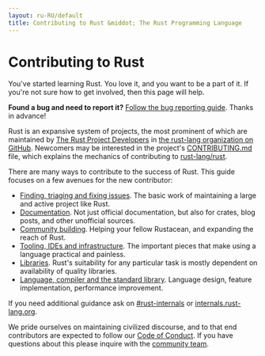 ```yaml
---
layout: ru-RU/default
title: Contributing to Rust &middot; The Rust Programming Language
---
```


# Contributing to Rust

You've started learning Rust. You love it, and you want to be a part
of it. If you're not sure how to get involved, then this page
will help.

**Found a bug and need to report it?** [Follow the bug reporting
guide][bugs]. Thanks in advance!

Rust is an expansive system of projects, the most prominent of which
are maintained by [The Rust Project Developers][devs] in [the
rust-lang organization on GitHub][rust-lang]. Newcomers may be
interested in the project's [CONTRIBUTING.md] file, which explains the
mechanics of contributing to [rust-lang/rust].

There are many ways to contribute to the success of Rust.
This guide focuses on a few avenues for the new contributor:

* [Finding, triaging and fixing issues](contribute-bugs.html). The
  basic work of maintaining a large and active project like Rust.
* [Documentation](contribute-docs.html). Not just official
  documentation, but also for crates, blog posts, and other unofficial
  sources.
* [Community building](contribute-community.html). Helping your fellow
  Rustacean, and expanding the reach of Rust.
* [Tooling, IDEs and infrastructure](contribute-tools.html). The
  important pieces that make using a language practical and painless.
* [Libraries](contribute-libs.html). Rust's suitability for any
  particular task is mostly dependent on availability of quality
  libraries.
* [Language, compiler and the standard
  library](contribute-compiler.html). Language design, feature
  implementation, performance improvement.

If you need additional guidance ask on [#rust-internals] or
[internals.rust-lang.org].

We pride ourselves on maintaining civilized discourse, and to that end
contributors are expected to follow our [Code of Conduct][coc]. If you
have questions about this please inquire with the [community team].

<!--
TODO: Write a guide to rust processes and governance to link from here
TODO: List of active initiatives
TODO: Write guide to advertising Rust projects to link from
libs / community building
-->

[#rust-internals]: https://client00.chat.mibbit.com/?server=irc.mozilla.org&channel=%23rust-internals
[CONTRIBUTING.md]: https://github.com/rust-lang/rust/blob/master/CONTRIBUTING.md
[bugs]: https://github.com/rust-lang/rust/blob/master/CONTRIBUTING.md#bug-reports
[coc]: https://www.rust-lang.org/conduct.html
[community team]: https://www.rust-lang.org/team.html#Community
[dev_proc]: community.html#rust-development
[devs]: https://github.com/rust-lang/rust/graphs/contributors
[internals.rust-lang.org]: https://internals.rust-lang.org/
[rust-lang/rust]: https://github.com/rust-lang/rust
[rust-lang]: https://github.com/rust-lang

